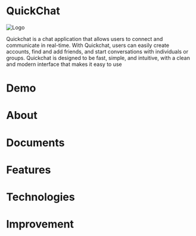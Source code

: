 # QuickChat

![Logo]("../../frontend/src/assets/brand-logo.png")

Quickchat is a chat application that allows users to connect and communicate in real-time. With Quickchat, users can easily create accounts, find and add friends, and start conversations with individuals or groups. Quickchat is designed to be fast, simple, and intuitive, with a clean and modern interface that makes it easy to use

# Demo

# About

# Documents

# Features

# Technologies

# Improvement
